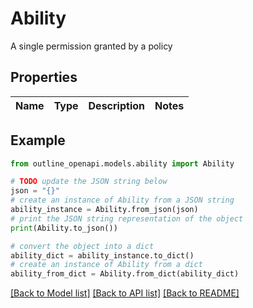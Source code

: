 # Ability

A single permission granted by a policy

## Properties

Name | Type | Description | Notes
------------ | ------------- | ------------- | -------------

## Example

```python
from outline_openapi.models.ability import Ability

# TODO update the JSON string below
json = "{}"
# create an instance of Ability from a JSON string
ability_instance = Ability.from_json(json)
# print the JSON string representation of the object
print(Ability.to_json())

# convert the object into a dict
ability_dict = ability_instance.to_dict()
# create an instance of Ability from a dict
ability_from_dict = Ability.from_dict(ability_dict)
```
[[Back to Model list]](../README.md#documentation-for-models) [[Back to API list]](../README.md#documentation-for-api-endpoints) [[Back to README]](../README.md)



